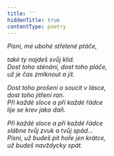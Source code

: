 ```yaml
---
title: ''
hiddenTitle: true
contentType: poetry
---
```


<section>

_Písni, mé ubohé střelené ptáče,_

_také ty najdeš svůj klid.  
Dost toho sténání, dost toho pláče,  
už je čas zmlknout a jít._

</section>

<section>

_Dost toho prošení o soucit v lásce,  
dost toho jitření ran.  
Při každé sloce a při každé řádce  
lije se krev jako daň._

</section>

<section>

_Při každé sloce a při každé řádce  
slábne tvůj zvuk a tvůj spád…  
Písni, už budeš pít hoře jen krátce,  
už budeš navždycky spát._

</section>
